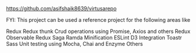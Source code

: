 https://github.com/asifshaik8639/virtusarepo

FYI: This project can be used a reference project for the following areas like

Redux
Redux thunk
Crud operations using Promise, Axios and others
Redux Observable
Redux Saga
Ramda
Minification
ESLint
D3 Integration
Toastr
Sass
Unit testing using Mocha, Chai and Enzyme
Others

